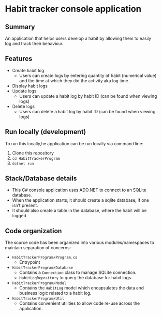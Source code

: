 # Habit tracker console application

## Summary

An application that helps users develop a habit by allowing them to
easily log and track their behaviour.

## Features

- Create habit log
  - Users can create logs by entering quantity of habit (numerical value)
    and the time at which they did the activity aka log time.
- Display habit logs
- Update logs
  - Users can update a habit log by habit ID (can be found when viewing logs)
- Delete logs
  - Users can delete a habit log by habit ID (can be found when viewing logs)

## Run locally (development)

To run this locally,he application can be run locally via command line:

1. Clone this repository
2. `cd HabitTrackerProgram`
3. `dotnet run`

## Stack/Database details

- This C# console application uses ADO.NET to connect to an SQLite database.
- When the application starts, it should create a sqlite database,
  if one isn’t present.
- It should also create a table in the database, where the habit
  will be logged.

## Code organization

The source code has been organized into various modules/namespaces to
maintain separation of concerns:

- `HabitTrackerProgram/Program.cs`
  - Entrypoint
- `HabitTrackerProgram/Database`
  - Contains a `Connection` class to manage SQLite connection.
  - `HabitLogRepository` to query the database for habit logs.
- `HabitTrackerProgram/Model`
  - Contains the `HabitLog` model which encapsulates the data and
    business logic related to a habit log.
- `HabitTrackerProgram/Util`
  - Contains convenient utilities to allow code re-use across the application.
